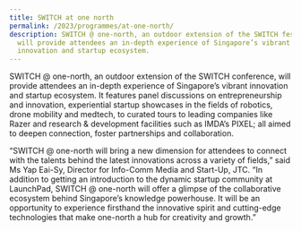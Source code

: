 ```yaml
---
title: SWITCH at one north
permalink: /2023/programmes/at-one-north/
description: SWITCH @ one-north, an outdoor extension of the SWITCH festival,
  will provide attendees an in-depth experience of Singapore’s vibrant
  innovation and startup ecosystem.
---
```

SWITCH @ one-north, an outdoor extension of the SWITCH conference, will provide attendees an in-depth experience of Singapore’s vibrant innovation and startup ecosystem. It features panel discussions on entrepreneurship and innovation, experiential startup showcases in the fields of robotics, drone mobility and medtech, to curated tours to leading companies like Razer and research & development facilities such as IMDA’s PIXEL; all aimed to deepen connection, foster partnerships and collaboration.

“SWITCH @ one-north will bring a new dimension for attendees to connect with the talents behind the latest innovations across a variety of fields,” said Ms Yap Eai-Sy, Director for Info-Comm Media and Start-Up, JTC. “In addition to getting an introduction to the dynamic startup community at LaunchPad, SWITCH @ one-north will offer a glimpse of the collaborative ecosystem behind Singapore’s knowledge powerhouse. It will be an opportunity to experience firsthand the innovative spirit and cutting-edge technologies that make one-north a hub for creativity and growth.”